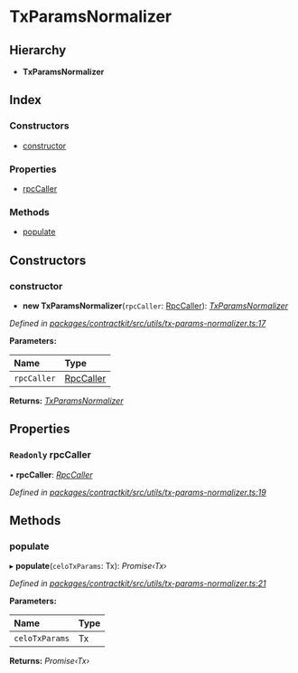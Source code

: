# TxParamsNormalizer

## Hierarchy

* **TxParamsNormalizer**

## Index

### Constructors

* [constructor](../classes/_utils_tx_params_normalizer_.txparamsnormalizer.md#constructor)

### Properties

* [rpcCaller](../classes/_utils_tx_params_normalizer_.txparamsnormalizer.md#readonly-rpccaller)

### Methods

* [populate](../classes/_utils_tx_params_normalizer_.txparamsnormalizer.md#populate)

## Constructors

### constructor

+ **new TxParamsNormalizer**\(`rpcCaller`: [RpcCaller](../interfaces/_utils_rpc_caller_.rpccaller.md)\): [_TxParamsNormalizer_](../classes/_utils_tx_params_normalizer_.txparamsnormalizer.md)

_Defined in_ [_packages/contractkit/src/utils/tx-params-normalizer.ts:17_](https://github.com/celo-org/celo-monorepo/blob/master/packages/contractkit/src/utils/tx-params-normalizer.ts#L17)

**Parameters:**

| Name | Type |
| :--- | :--- |
| `rpcCaller` | [RpcCaller](../interfaces/_utils_rpc_caller_.rpccaller.md) |

**Returns:** [_TxParamsNormalizer_](../classes/_utils_tx_params_normalizer_.txparamsnormalizer.md)

## Properties

### `Readonly` rpcCaller

• **rpcCaller**: [_RpcCaller_](../interfaces/_utils_rpc_caller_.rpccaller.md)

_Defined in_ [_packages/contractkit/src/utils/tx-params-normalizer.ts:19_](https://github.com/celo-org/celo-monorepo/blob/master/packages/contractkit/src/utils/tx-params-normalizer.ts#L19)

## Methods

### populate

▸ **populate**\(`celoTxParams`: Tx\): _Promise‹Tx›_

_Defined in_ [_packages/contractkit/src/utils/tx-params-normalizer.ts:21_](https://github.com/celo-org/celo-monorepo/blob/master/packages/contractkit/src/utils/tx-params-normalizer.ts#L21)

**Parameters:**

| Name | Type |
| :--- | :--- |
| `celoTxParams` | Tx |

**Returns:** _Promise‹Tx›_

